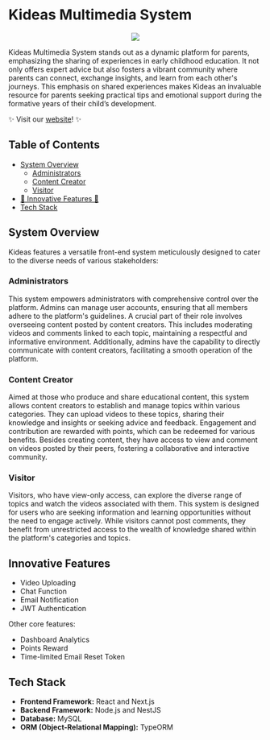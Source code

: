# Kideas Multimedia System

<p align="center">
  <a href="https://skillicons.dev">
    <img src="https://skillicons.dev/icons?i=react,nextjs,nestjs,mysql,aws,ts" />
  </a>
</p>

Kideas Multimedia System stands out as a dynamic platform for parents, emphasizing the sharing of experiences in early childhood education. It not only offers expert advice but also fosters a vibrant community where parents can connect, exchange insights, and learn from each other's journeys. This emphasis on shared experiences makes Kideas an invaluable resource for parents seeking practical tips and emotional support during the formative years of their child’s development.

✨ Visit our [website](https://kideas-frontend.vercel.app)! ✨

## Table of Contents

- [System Overview](#system-overview)
  - [Administrators](#administrators)
  - [Content Creator](#content-creator)
  - [Visitor](#visitor)
- [🌟 Innovative Features 🌟](#innovative-features)
- [Tech Stack](#tech-stack)

## System Overview

Kideas features a versatile front-end system meticulously designed to cater to the diverse needs of various stakeholders:

### Administrators

This system empowers administrators with comprehensive control over the platform. Admins can manage user accounts, ensuring that all members adhere to the platform's guidelines. A crucial part of their role involves overseeing content posted by content creators. This includes moderating videos and comments linked to each topic, maintaining a respectful and informative environment. Additionally, admins have the capability to directly communicate with content creators, facilitating a smooth operation of the platform.

### Content Creator

Aimed at those who produce and share educational content, this system allows content creators to establish and manage topics within various categories. They can upload videos to these topics, sharing their knowledge and insights or seeking advice and feedback. Engagement and contribution are rewarded with points, which can be redeemed for various benefits. Besides creating content, they have access to view and comment on videos posted by their peers, fostering a collaborative and interactive community.

### Visitor

Visitors, who have view-only access, can explore the diverse range of topics and watch the videos associated with them. This system is designed for users who are seeking information and learning opportunities without the need to engage actively. While visitors cannot post comments, they benefit from unrestricted access to the wealth of knowledge shared within the platform's categories and topics.

## Innovative Features

- Video Uploading 
- Chat Function
- Email Notification
- JWT Authentication

Other core features:
- Dashboard Analytics
- Points Reward
- Time-limited Email Reset Token

## Tech Stack

- **Frontend Framework:** React and Next.js
- **Backend Framework:** Node.js and NestJS
- **Database:** MySQL
- **ORM (Object-Relational Mapping):** TypeORM
